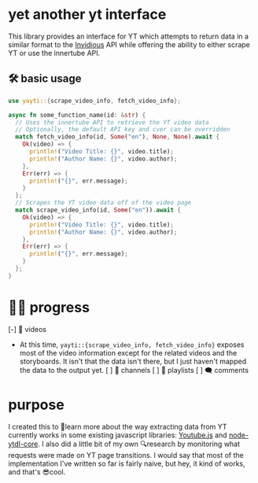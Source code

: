 
# yet another yt interface

This library provides an interface for YT which attempts to return data in a similar format to the [Invidious](https://github.com/iv-org/invidious) API while offering the ability to either scrape YT or use the innertube API.

## 🛠 basic usage
```rust
use yayti::{scrape_video_info, fetch_video_info};

async fn some_function_name(id: &str) {
  // Uses the innertube API to retrieve the YT video data
  // Optionally, the default API key and cver can be overridden
  match fetch_video_info(id, Some("en"), None, None).await {
    Ok(video) => {
      println!("Video Title: {}", video.title);
      println!("Author Name: {}", video.author);
    },
    Err(err) => {
      println!("{}", err.message);
    }
  };
  // Scrapes the YT video data off of the video page
  match scrape_video_info(id, Some("en")).await {
    Ok(video) => {
      println!("Video Title: {}", video.title);
      println!("Author Name: {}", video.author);
    },
    Err(err) => {
      println!("{}", err.message);
    }
  };
}
```

# 👩‍🏭 progress

[-] 🎥 videos
  - At this time, `yayti::{scrape_video_info, fetch_video_info}` exposes most of the video information except for the related videos and the storyboards. It isn't that the data isn't there, but I just haven't mapped the data to the output yet.
[ ] 🧑 channels
[ ] 📼 playlists
[ ] 🗨 comments

# purpose

I created this to 🧠learn more about the way extracting data from YT currently works in some existing javascript libraries: [Youtube.js](https://github.com/LuanRT/YouTube.js) and [node-ytdl-core](https://github.com/fent/node-ytdl-core). I also did a little bit of my own 🔍research by monitoring what requests were made on YT page transitions. I would say that most of the implementation I've written so far is fairly naive, but hey, it kind of works, and that's 😎cool.
